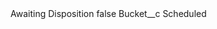 <?xml version="1.0" encoding="UTF-8"?>
<CustomMetadata xmlns="http://soap.sforce.com/2006/04/metadata" xmlns:xsi="http://www.w3.org/2001/XMLSchema-instance" xmlns:xsd="http://www.w3.org/2001/XMLSchema">
    <label>Awaiting Disposition</label>
    <protected>false</protected>
    <values>
        <field>Bucket__c</field>
        <value xsi:type="xsd:string">Scheduled</value>
    </values>
</CustomMetadata>
